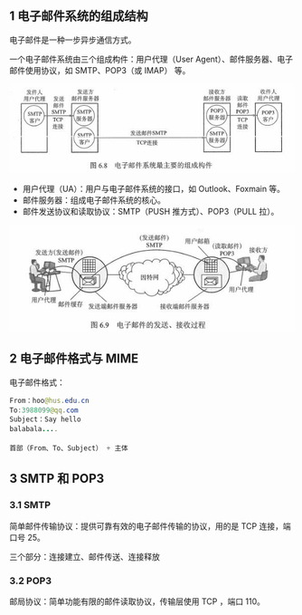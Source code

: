 ## 1 电子邮件系统的组成结构

电子邮件是一种一步异步通信方式。

一个电子邮件系统由三个组成构件：用户代理（User Agent）、邮件服务器、电子邮件使用协议，如 SMTP、POP3（或 IMAP） 等。

![](../../asset/电子邮件.jpg)

* 用户代理（UA）：用户与电子邮件系统的接口，如 Outlook、Foxmain 等。
* 邮件服务器：组成电子邮件系统的核心。
* 邮件发送协议和读取协议：SMTP（PUSH 推方式）、POP3（PULL 拉）。



![](../../asset/电子邮件发送接收过程.jpg)

## 2 电子邮件格式与 MIME

电子邮件格式：

```java
From：hoo@hus.edu.cn
To:3988099@qq.com
Subject：Say hello
balabala....
    
首部（From、To、Subject） + 主体    
```

## 3 SMTP 和 POP3

### 3.1 SMTP

简单邮件传输协议：提供可靠有效的电子邮件传输的协议，用的是 TCP 连接，端口号 25。

三个部分：连接建立、邮件传送、连接释放

### 3.2 POP3

邮局协议：简单功能有限的邮件读取协议，传输层使用 TCP ，端口 110。